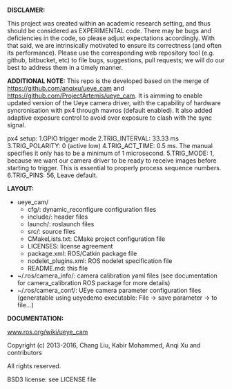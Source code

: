 **DISCLAMER:**

This project was created within an academic research setting, and thus should
be considered as EXPERIMENTAL code. There may be bugs and deficiencies in the
code, so please adjust expectations accordingly. With that said, we are
intrinsically motivated to ensure its correctness (and often its performance).
Please use the corresponding web repository tool (e.g. github, bitbucket, etc)
to file bugs, suggestions, pull requests; we will do our best to address them
in a timely manner.

**ADDITIONAL NOTE:**
This repo is the developed based on the merge of https://github.com/anqixu/ueye_cam and https://github.com/ProjectArtemis/ueye_cam.
It is aimming to enable updated version of the Ueye camera driver, with the capability of hardware syncronisation with px4 through mavros (default enabled). It also added adaptive exposure control to avoid over exposure to clash with the sync signal.

px4 setup:
    1.GPIO trigger mode
    2.TRIG_INTERVAL: 33.33 ms
    3.TRIG_POLARITY: 0 (active low)
    4.TRIG_ACT_TIME: 0.5 ms. The manual specifies it only has to be a minimum of 1 microsecond.
    5.TRIG_MODE: 1, because we want our camera driver to be ready to receive images before starting to trigger. This is essential to properly process sequence numbers.
    6.TRIG_PINS: 56, Leave default.



**LAYOUT:**
- ueye_cam/
  - cfg/:                 dynamic_reconfigure configuration files
  - include/:             header files
  - launch/:              roslaunch files
  - src/:                 source files
  - CMakeLists.txt:       CMake project configuration file
  - LICENSES:             license agreement
  - package.xml:          ROS/Catkin package file
  - nodelet_plugins.xml:  ROS nodelet specification file
  - README.md:            this file
- ~/.ros/camera_info/:    camera calibration yaml files
                          (see documentation for camera_calibration ROS package
                          for more details)
- ~/.ros/camera_conf/:    UEye camera parameter configuration files
                          (generatable using ueyedemo executable:
                          File -> save parameter -> to file...)


**DOCUMENTATION:**

www.ros.org/wiki/ueye_cam



Copyright (c) 2013-2016, Chang Liu, Kabir Mohammed, Anqi Xu and contributors

All rights reserved.

BSD3 license: see LICENSE file

